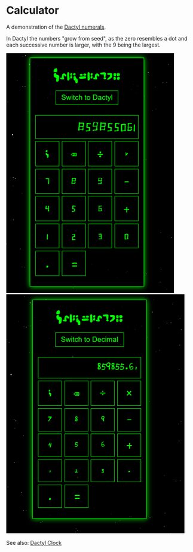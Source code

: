 # **Calculator**

A demonstration of the [Dactyl numerals](fonts/dactyl.ttf).

In Dactyl the numbers "grow from seed", as the zero resembles a dot and each successive number is larger, with the 9 being the largest.

![Decimal Calculator](decimal-calculator.png)
![Dactyl Caculator](dactyl-calculator.png)

See also:
[Dactyl Clock](https://standardgalactic.github.io/dactyl-clock.html)
